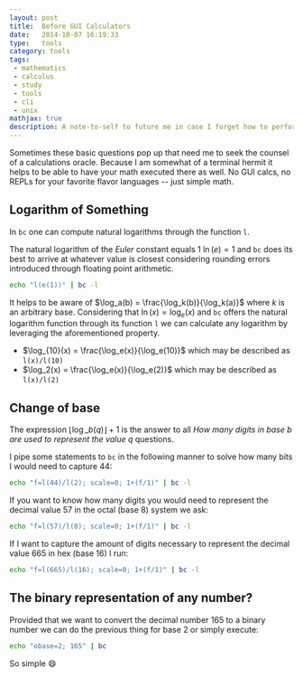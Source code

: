 ```yaml
---
layout: post
title:  Before GUI Calculators
date:   2014-10-07 16:19:33
type:   tools
category: tools
tags:
 - mathematics
 - calculus
 - study
 - tools
 - cli
 - unix
mathjax: true
description: A note-to-self to future me in case I forget how to perform calculation in my terminal without firing up a REPL
---
```

Sometimes these basic questions pop up that need me to seek the counsel of a
calculations oracle. Because I am somewhat of a terminal hermit it helps to
be able to have your math executed there as well. No GUI calcs, no REPLs for
your favorite flavor languages -- just simple math.

## Logarithm of Something
In `bc` one can compute natural logarithms through the function `l`.

The natural logarithm of the _Euler_ constant equals 1 $\ln(e) = 1$ and `bc`
does its best to arrive at whatever value is closest considering rounding
errors introduced through floating point arithmetic.

```bash
echo "l(e(1))" | bc -l
```

It helps to be aware of $\log_a(b) = \frac{\log_k(b)}{\log_k(a)}$ where $k$ is
an arbitrary base. Considering that $\ln(x) = \log_e(x)$ and `bc` offers the
natural logarithm function through its function `l` we can calculate any
logarithm by leveraging the aforementioned property.

 - $\log_{10}(x) = \frac{\log_e(x)}{\log_e(10)}$ which may be described as `l(x)/l(10)`
 - $\log_2(x) = \frac{\log_e(x)}{\log_e(2)}$ which may be described as `l(x)/l(2)`

## Change of base
The expression $\lfloor \log\_{b}(q) \rfloor + 1$ is the answer to all _How
many digits in base $b$ are used to represent the value $q$_ questions.

I pipe some statements to `bc` in the following manner to solve how many bits
I would need to capture $44$:

```bash
echo "f=l(44)/l(2); scale=0; 1+(f/1)" | bc -l
```

If you want to know how many digits you would need to represent the decimal
value $57$ in the octal (base 8) system we ask:

```bash
echo "f=l(57)/l(8); scale=0; 1+(f/1)" | bc -l
```

If I want to capture the amount of digits necessary to represent the decimal
value $665$ in hex (base 16) I run:

```bash
echo "f=l(665)/l(16); scale=0; 1+(f/1)" | bc -l
```

## The binary representation of any number?
Provided that we want to convert the decimal number $165$ to a binary number we
can do the previous thing for base $2$ or simply execute:

```bash
echo "obase=2; 165" | bc
```

So simple :smile:


[bc-writeup]: http://www.basicallytech.com/blog/?/archives/23-command-line-calculations-using-bc.html
[bc]: http://www.gnu.org/software/bc/
[floorceiling]: http://en.wikipedia.org/wiki/Floor_and_ceiling_functions

[digit-spaces]: /math/digit-spaces/
